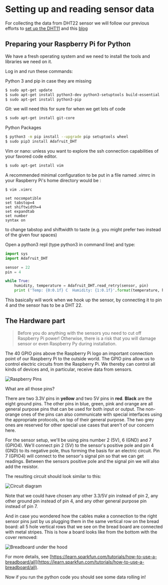 # Setting up and reading sensor data

For collecting the data from DHT22 sensor we will follow our previous efforts to [set up the DHT11](https://github.com/pyladieshamburg/getting-started-raspberry-pi/blob/master/sensorsetup/reading-sensor-data-from-pi.md) and this [blog](https://pimylifeup.com/raspberry-pi-humidity-sensor-dht22/)

## Preparing your Raspberry Pi for Python

We have a fresh operating system and we need to install the tools and libraries we need on it.

Log in and run these commands:

Python 3 and pip in case they are missing

```bash
$ sudo apt-get update
$ sudo apt-get install python3-dev python3-setuptools build-essential
$ sudo apt-get install python3-pip
```

Git: we will need this for sure for when we get lots of code

```bash
$ sudo apt-get install git-core
```

Python Packages

```bash
$ python3 -m pip install --upgrade pip setuptools wheel
$ sudo pip3 install Adafruit_DHT
```

Vim or nano: unless you want to explore the ssh connection capabilities of your favored code editor.

```bash
$ sudo apt-get install vim
```

A recommended minimal configuration to be put in a file named .vimrc in your Raspberry Pi's home directory would be :

```
$ vim .vimrc

set nocompatible
set tabstop=4
set shiftwidth=4
set expandtab
set number
syntax on
```

to change tabstop and shiftwidth to taste (e.g. you might prefer two instead of the given four spaces)

Open a python3 repl (type python3 in command line) and type:

```python
import sys
import Adafruit_DHT

sensor = 22
pin = 4

while True:
    humidity, temperature = Adafruit_DHT.read_retry(sensor, pin)
    print ('Temp: {0:0.1f} C  Humidity: {1:0.1f}'.format(temperature, humidity))
```

This basically will work when we hook up the sensor, by connecting it to pin 4 and the sensor has to be a DHT 22.

## The Hardware part

> Before you do anything with the sensors you need to cut off Raspberry Pi power! Otherwise, there is a risk that you will damage sensor or even Raspberry Py during installation.

The 40 GPIO pins above the Raspberry Pi logo an important connection point of our Raspberry Pi to the outside world.
The GPIO pins allow us to control electric circuits from the Raspberry Pi.
We thereby can control all kinds of devices and, in particular, receive data from sensors.

![Raspberry Pins](https://www.rs-online.com/designspark/rel-assets/dsauto/temp/uploaded/githubpin.JPG)

What are all those pins?

There are two 3.3V pins in **yellow** and two 5V pins in **red**.
**Black** are the eight ground pins.
The other pins in blue, green, pink and orange are all general purpose pins that can be used for both input or output.
The non-orange ones of the pins can also communicate with special interfaces using the appropriate protocols, on top of their general purpose.
The two grey ones are reserved for other special use cases that aren't of our concern here.

For the sensor setup, we'll be using pins number 2 (5V), 6 (GND) and 7 (GPIO4).
We'll connect pin 2 (5V) to the sensor's positive pole and pin 4 (GND) to its negative pole, thus forming the basis for an electric circuit.
Pin 7 (GPIO4) will connect to the sensor's signal pin so that we can get readings.
Between the sensors positive pole and the signal pin we will also add the resistor.

The resulting circuit should look similar to this:

![Circuit diagram](http://www.circuitbasics.com/wp-content/uploads/2015/12/How-to-Setup-the-DHT11-on-the-Raspberry-Pi-Four-pin-DHT11-Wiring-Diagram.png)

Note that we could have chosen any other 3.3/5V pin instead of pin 2, any other ground pin instead of pin 4, and any other general purpose pin instead of pin 7.

And in case you wondered how the cables make a connection to the right sensor pins just by us plugging them in the same vertical row on the bread board:
all 5 hole vertical rows that we see on the bread board are connected with metal stripes.
This is how a board looks like from the bottom with the cover removed:

![Breadboard under the hood](https://cdn.sparkfun.com/r/600-600/assets/e/7/7/e/c/5175c500ce395f5a49000004.jpg)

For more details, see [https://learn.sparkfun.com/tutorials/how-to-use-a-breadboard/all](https://learn.sparkfun.com/tutorials/how-to-use-a-breadboard/all).

Now if you run the python code you should see some data rolling in!
